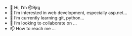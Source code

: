 - 👋 Hi, I’m @9jrg
- 👀 I’m interested in web development, especially asp.net...
- 🌱 I’m currently learning git, python...
- 💞️ I’m looking to collaborate on ...
- 📫 How to reach me ...

<!---
9jrg/9jrg is a ✨ special ✨ repository because its `README.md` (this file) appears on your GitHub profile.
You can click the Preview link to take a look at your changes.
--->
